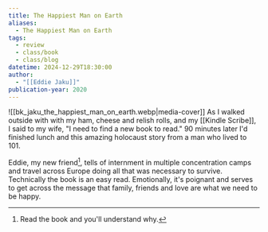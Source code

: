 ```yaml
---
title: The Happiest Man on Earth
aliases:
  - The Happiest Man on Earth
tags:
  - review
  - class/book
  - class/blog
datetime: 2024-12-29T18:30:00
author:
  - "[[Eddie Jaku]]"
publication-year: 2020
---
```

![[bk_jaku_the_happiest_man_on_earth.webp|media-cover]]
As I walked outside with with my ham, cheese and relish rolls, and my [[Kindle Scribe]], I said to my wife, "I need to find a new book to read." 90 minutes later I'd finished lunch and this amazing holocaust story from a man who lived to 101.

Eddie, my new friend[^1], tells of internment in multiple concentration camps and travel across Europe doing all that was necessary to survive. Technically the book is an easy read. Emotionally, it's poignant and serves to get across the message that family, friends and love are what we need to be happy.

[^1]: Read the book and you'll understand why.
